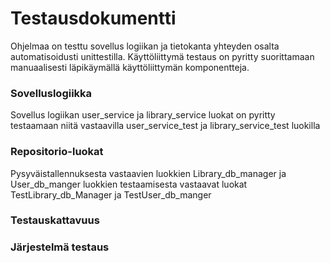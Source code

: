 # Testausdokumentti

Ohjelmaa on testtu sovellus logiikan ja tietokanta yhteyden osalta automatisoidusti unittestilla.
Käyttöliittymä testaus on pyritty suorittamaan manuaalisesti läpikäymällä käyttöliittymän komponentteja.

### Sovelluslogiikka
Sovellus logiikan user_service ja library_service luokat on pyritty testaamaan niitä vastaavilla user_service_test ja library_service_test luokilla


### Repositorio-luokat
Pysyväistallennuksesta vastaavien luokkien Library_db_manager ja User_db_manger luokkien testaamisesta vastaavat luokat TestLibrary_db_Manager ja TestUser_db_manger

### Testauskattavuus


### Järjestelmä testaus
